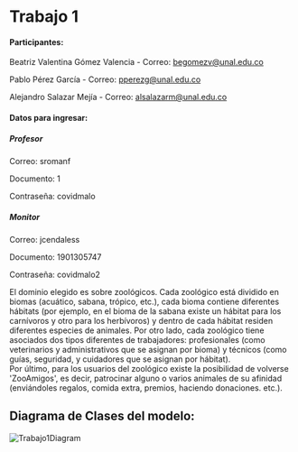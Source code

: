 # Trabajo 1
#### Participantes:

Beatriz Valentina Gómez Valencia - Correo: begomezv@unal.edu.co

Pablo Pérez García - Correo: pperezg@unal.edu.co

Alejandro Salazar Mejía - Correo: alsalazarm@unal.edu.co

#### Datos para ingresar:
##### Profesor
Correo: sromanf 

Documento: 1

Contraseña: covidmalo

##### Monitor
Correo: jcendaless

Documento: 1901305747

Contraseña: covidmalo2


El dominio elegido es sobre zoológicos. Cada zoológico está dividido en biomas (acuático, sabana, trópico, etc.), cada bioma contiene diferentes hábitats (por ejemplo, en el bioma de la sabana existe un hábitat para los carnívoros y otro para los herbívoros) y dentro de cada hábitat residen diferentes especies de animales.
Por otro lado, cada zoológico tiene asociados dos tipos diferentes de trabajadores: profesionales (como veterinarios y administrativos que se asignan por bioma) y técnicos (como guías, seguridad, y cuidadores que se asignan por hábitat).  
Por último, para los usuarios del zoológico existe la posibilidad de volverse 'ZooAmigos', es decir, patrocinar alguno o varios animales de su afinidad (enviándoles regalos, comida extra, premios, haciendo donaciones. etc.).

## Diagrama de Clases del modelo:
![Trabajo1Diagram](https://user-images.githubusercontent.com/66572840/96150881-70008200-0ed0-11eb-8e97-31c32d55e958.jpg)

